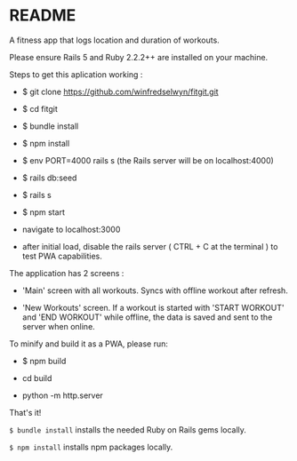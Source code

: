 # README

A fitness app that logs location and duration of workouts.

Please ensure Rails 5 and Ruby 2.2.2++ are installed on your machine.

Steps to get this aplication working :

* $ git clone https://github.com/winfredselwyn/fitgit.git

* $ cd fitgit

* $ bundle install

* $ npm install

* $ env PORT=4000 rails s (the Rails server will be on localhost:4000)

* $ rails db:seed

* $ rails s

* $ npm start

* navigate to localhost:3000

* after initial load, disable the rails server ( CTRL + C at the terminal ) to test PWA capabilities.

The application has 2 screens :

* 'Main' screen with all workouts. Syncs with offline workout after refresh.

* 'New Workouts' screen. If a workout is started with 'START WORKOUT' and 'END WORKOUT' while offline, the data is saved and sent to the server when online.

To minify and build it as a PWA, please run:

* $ npm build

* cd build

* python -m http.server 

That's it!

```$ bundle install``` installs the needed Ruby on Rails gems locally.

```$ npm install``` installs npm packages locally.

